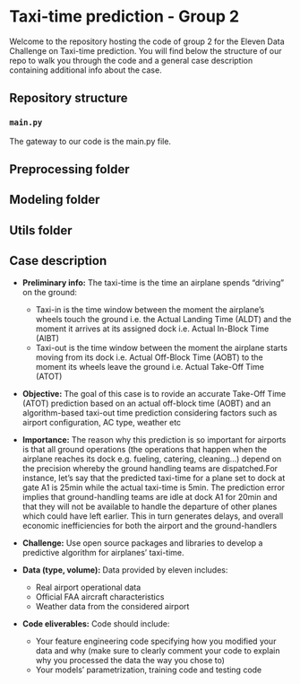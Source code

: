 # Taxi-time prediction - Group 2

Welcome to the repository hosting the code of group 2 for the Eleven Data Challenge on Taxi-time prediction. You will find below the structure of our repo to walk you through the code and a general case description containing additional info about the case. 

## Repository structure

### ``main.py``

The gateway to our code is the main.py file.


## Preprocessing folder

## Modeling folder

## Utils folder


## Case description

- **Preliminary info:** The taxi-time is the time an airplane spends “driving” on the ground:
    - Taxi-in is the time window between the moment the airplane’s wheels touch the ground i.e. the Actual Landing Time (ALDT) and the moment it arrives at its assigned dock i.e. Actual In-Block Time (AIBT)
    - Taxi-out is the time window between the moment the airplane starts moving from its dock i.e. Actual Off-Block Time (AOBT) to the moment its wheels leave the ground i.e. Actual Take-Off Time (ATOT)

- **Objective:** The goal of this case is to rovide an accurate Take-Off Time (ATOT) prediction based on an actual off-block time (AOBT) and an algorithm-based taxi-out time prediction considering factors such as airport configuration, AC type, weather etc

- **Importance:** The reason why this prediction is so important for airports is that all ground operations (the operations that happen when the airplane reaches its dock e.g. fueling, catering, cleaning...) depend on the precision whereby the ground handling teams are dispatched.For instance, let’s say that the predicted taxi-time for a plane set to dock at gate A1 is 25min while the actual taxi-time is 5min. The prediction error implies that ground-handling teams are idle at dock A1 for 20min and that they will not be available to handle the departure of other planes  which  could  have  left  earlier.  This  in  turn  generates  delays,  and  overall  economic inefficiencies for both the airport and the ground-handlers

- **Challenge:** Use open source packages and libraries to develop a predictive algorithm for airplanes’ taxi-time.
   
- **Data (type, volume):** Data provided by eleven includes:
    - Real airport operational data
    - Official FAA aircraft characteristics
    - Weather data from the considered airport


- **Code eliverables:** Code should include:
    - Your feature engineering code specifying how you modified your data and why (make sure to clearly comment your code to explain why you processed the data the way you chose to)
    - Your models’ parametrization, training code and testing code


